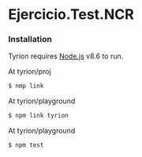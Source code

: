 # Ejercicio.Test.NCR

### Installation

Tyrion requires [Node.js](https://nodejs.org/) v8.6 to run.

At tyrion/proj
```sh
$ nmp link
```
At tyrion/playground
```sh
$ npm link tyrion
```
At tyrion/playground
```sh
$ npm test
```
